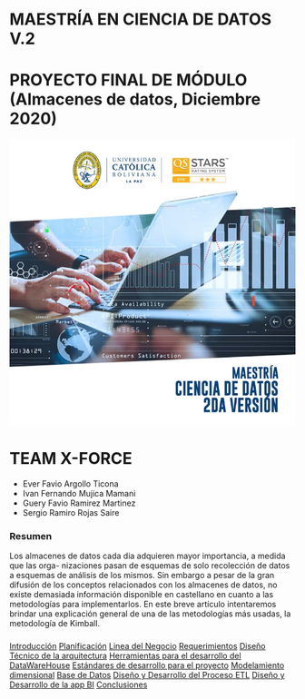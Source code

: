 # MAESTRÍA EN CIENCIA DE DATOS V.2
# PROYECTO FINAL DE MÓDULO (Almacenes de datos, Diciembre 2020)
![](img/img1.jpg)

# TEAM X-FORCE
  - Ever Favio Argollo Ticona
  - Ivan Fernando Mujica Mamani
  - Guery Favio Ramirez Martinez
  - Sergio Ramiro Rojas Saire

### Resumen
Los almacenes de datos cada dia adquieren mayor importancia, a medida que las orga- nizaciones pasan de esquemas de solo recolección de datos a esquemas de análisis de los mismos. Sin embargo a pesar de la gran difusión de los conceptos relacionados con los almacenes de datos, no existe demasiada información disponible en castellano en cuanto a las metodologías para implementarlos. En este breve artículo intentaremos brindar una explicación general de una de las metodologías más usadas, la metodología de Kimball.

###
[Introducción](./documentacion/0-intriduccion.md)
[Planificación](./documentacion/1-planificacion.md)
[Linea del Negocio](./documentacion/2-lineaNegocio.md)
[Requerimientos](./documentacion/3-requerimiento.md)
[Diseño Técnico de la arquitectura](./documentacion/4-disenioTecnicoDeLaArquitectura.md)
[Herramientas para el desarrollo del DataWareHouse](./documentacion/5-herramientasParaElDesarolloDelDataWareHouse.md)
[Estándares de desarrollo para el proyecto](./documentacion/6-estandaresDeDesarrolloParaElProyecto.md)
[Modelamiento dimensional](./documentacion/7-modelamientoDimensional.md)
[Base de Datos](./documentacion/9-baseDeDatos.md)
[Diseño y Desarrollo del Proceso ETL](./documentacion/10.disenioDesarrolloProcesoETL.md)
[Diseño y Desarrollo de la app BI](./documentacion/11.disenio.DesarrolloAppBI.md)
[Conclusiones](./documentacion/12.conclusiones.md)
